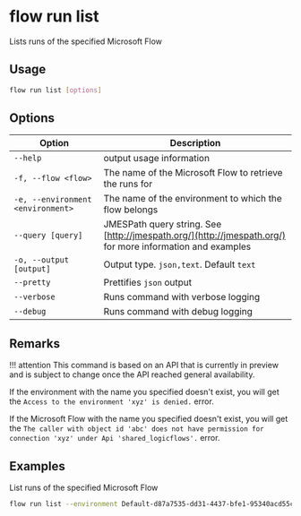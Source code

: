 # flow run list

Lists runs of the specified Microsoft Flow

## Usage

```sh
flow run list [options]
```

## Options

Option|Description
------|-----------
`--help`|output usage information
`-f, --flow <flow>`|The name of the Microsoft Flow to retrieve the runs for
`-e, --environment <environment>`|The name of the environment to which the flow belongs
`--query [query]`|JMESPath query string. See [http://jmespath.org/](http://jmespath.org/) for more information and examples
`-o, --output [output]`|Output type. `json,text`. Default `text`
`--pretty`|Prettifies `json` output
`--verbose`|Runs command with verbose logging
`--debug`|Runs command with debug logging

## Remarks

!!! attention
    This command is based on an API that is currently in preview and is subject to change once the API reached general availability.

If the environment with the name you specified doesn't exist, you will get the `Access to the environment 'xyz' is denied.` error.

If the Microsoft Flow with the name you specified doesn't exist, you will get the `The caller with object id 'abc' does not have permission for connection 'xyz' under Api 'shared_logicflows'.` error.

## Examples

List runs of the specified Microsoft Flow

```sh
flow run list --environment Default-d87a7535-dd31-4437-bfe1-95340acd55c5 --flow 5923cb07-ce1a-4a5c-ab81-257ce820109a
```